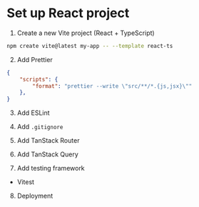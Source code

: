 # Set up React project

1. Create a new Vite project (React + TypeScript)

```bash
npm create vite@latest my-app -- --template react-ts
```

2. Add Prettier

```json
{
    "scripts": {
        "format": "prettier --write \"src/**/*.{js,jsx}\""
    },
}
```

3. Add ESLint

4. Add `.gitignore`

5. Add TanStack Router

6. Add TanStack Query

7. Add testing framework

- Vitest

8. Deployment